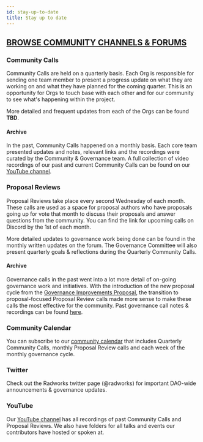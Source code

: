 ```yaml
---
id: stay-up-to-date
title: Stay up to date
---
```


## [BROWSE COMMUNITY CHANNELS & FORUMS](https://radworks.org)

### Community Calls
Community Calls are held on a quarterly basis. Each Org is responsible for sending one team member to present a progress update on what they are working on and what they have planned for the coming quarter. This is an opportunity for Orgs to touch base with each other and for our community to see what's happening within the project.

More detailed and frequent updates from each of the Orgs can be found **TBD**.

#### Archive
In the past, Community Calls happened on a monthly basis. Each core team presented updates and notes, relevant links and the recordings were curated by the Community & Governance team. A full collection of video recordings of our past and current Community Calls can be found on our [YouTube channel](https://www.youtube.com/playlist?list=PLUUjDC9sOrplFcqQxhgQGKRXKMSqJ_wOZ).

### Proposal Reviews
Proposal Reviews take place every second Wednesday of each month. These calls are used as a space for proposal authors who have proposals going up for vote that month to discuss their proposals and answer questions from the community. You can find the link for upcoming calls on Discord by the 1st of each month.

More detailed updates to governance work being done can be found in the monthly written updates on the forum. The Governance Committee will also present quarterly goals & reflections during the Quarterly Community Calls.

#### Archive
Governance calls in the past went into a lot more detail of on-going governance work and initiatives. With the introduction of the new proposal cycle from the [Governance Improvements Proposal](https://radicle.community/t/formal-review-governance-improvements-proposal/3270/5), the transition to proposal-focused Proposal Review calls made more sense to make these calls the most effective for the community. Past governance call notes & recordings can be found [here](https://forest-text-046.notion.site/Monthly-RadicleDAO-Governance-Calls-Notes-Recordings-643bc0e48361486a866a114ead555cdd).

### Community Calendar
You can subscribe to our [community calendar](https://bit.ly/radicledao-calendar) that includes Quarterly Community Calls, monthly Proposal Review calls and each week of the monthly governance cycle.

### Twitter
Check out the Radworks twitter page (@radworks) for important DAO-wide announcements & governance updates. 

### YouTube
Our [YouTube channel](https://www.youtube.com/@radicle6485) has all recordings of past Community Calls and Proposal Reviews. We also have folders for all talks and events our contributors have hosted or spoken at. 
